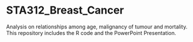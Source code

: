 # STA312_Breast_Cancer
Analysis on relationships among age, malignancy of tumour and mortality.
This repository includes the R code and the PowerPoint Presentation.
